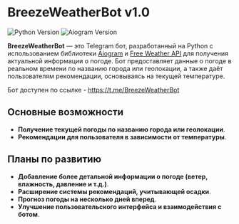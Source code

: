 # BreezeWeatherBot v1.0

![Python Version](https://img.shields.io/badge/python-3.10%2B-blue)
![Aiogram Version](https://img.shields.io/badge/aiogram-3.0%2B-blue)

**BreezeWeatherBot** — это Telegram бот, разработанный на Python с использованием библиотеки [Aiogram](https://github.com/aiogram/aiogram) и [Free Weather API](https://www.weatherapi.com/) для получения актуальной информации о погоде. Бот предоставляет данные о погоде в реальном времени по названию города или геолокации, а также даёт пользователям рекомендации, основываясь на текущей температуре.

Бот доступен по ссылке - https://t.me/BreezeWeatherBot

## Основные возможности

- **Получение текущей погоды по названию города или геолокации**.
- **Рекомендации для пользователя в зависимости от температуры**.

## Планы по развитию

- **Добавление более детальной информации о погоде (ветер, влажность, давление и т.д.)**.
- **Расширение системы рекомендаций, учитывающей осадки**.
- **Прогноз погоды на несколько дней вперед**.
- **Улучшение пользовательского интерфейса и взаимодействия с ботом**.
